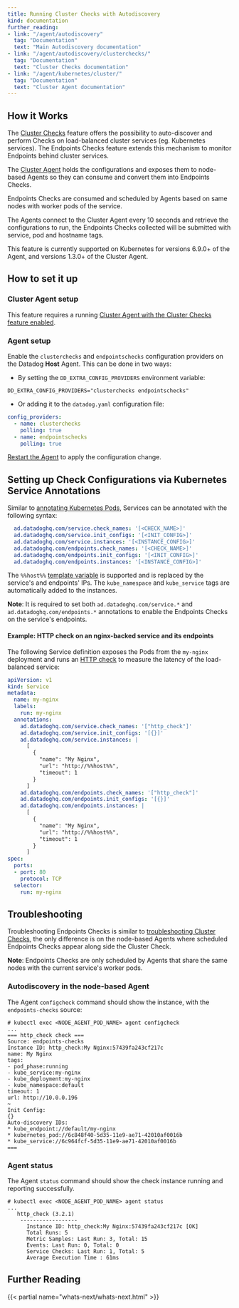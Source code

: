 ```yaml
---
title: Running Cluster Checks with Autodiscovery
kind: documentation
further_reading:
- link: "/agent/autodiscovery"
  tag: "Documentation"
  text: "Main Autodiscovery documentation"
- link: "/agent/autodiscovery/clusterchecks/"
  tag: "Documentation"
  text: "Cluster Checks documentation"
- link: "/agent/kubernetes/cluster/"
  tag: "Documentation"
  text: "Cluster Agent documentation"
---
```


## How it Works

The [Cluster Checks][1] feature offers the possibility to auto-discover and perform Checks on load-balanced cluster services (eg. Kubernetes services). The Endpoints Checks feature extends this mechanism to monitor Endpoints behind cluster services.

The [Cluster Agent][2] holds the configurations and exposes them to node-based Agents so they can consume and convert them into Endpoints Checks.

Endpoints Checks are consumed and scheduled by Agents based on same nodes with worker pods of the service.

The Agents connect to the Cluster Agent every 10 seconds and retrieve the configurations to run, the Endpoints Checks collected will be submitted with service, pod and hostname tags.

This feature is currently supported on Kubernetes for versions 6.9.0+ of the Agent, and versions 1.3.0+ of the Cluster Agent.


## How to set it up

### Cluster Agent setup

This feature requires a running [Cluster Agent with the Cluster Checks feature enabled][3].

### Agent setup

Enable the `clusterchecks` and `endpointschecks` configuration providers on the Datadog **Host** Agent. This can be done in two ways:

- By setting the `DD_EXTRA_CONFIG_PROVIDERS` environment variable:

```
DD_EXTRA_CONFIG_PROVIDERS="clusterchecks endpointschecks"
```

- Or adding it to the `datadog.yaml` configuration file:

```yaml
config_providers:
  - name: clusterchecks
    polling: true
  - name: endpointschecks
    polling: true
```

[Restart the Agent][4] to apply the configuration change.

## Setting up Check Configurations via Kubernetes Service Annotations

Similar to [annotating Kubernetes Pods][5], Services can be annotated with the following syntax:

```yaml
  ad.datadoghq.com/service.check_names: '[<CHECK_NAME>]'
  ad.datadoghq.com/service.init_configs: '[<INIT_CONFIG>]'
  ad.datadoghq.com/service.instances: '[<INSTANCE_CONFIG>]'
  ad.datadoghq.com/endpoints.check_names: '[<CHECK_NAME>]'
  ad.datadoghq.com/endpoints.init_configs: '[<INIT_CONFIG>]'
  ad.datadoghq.com/endpoints.instances: '[<INSTANCE_CONFIG>]'
```

The `%%host%%` [template variable][6] is supported and is replaced by the service's and endpoints' IPs. The `kube_namespace` and `kube_service` tags are automatically added to the instances.

**Note**: It is required to set both `ad.datadoghq.com/service.*` and `ad.datadoghq.com/endpoints.*` annotations to enable the Endpoints Checks on the service's endpoints.

#### Example: HTTP check on an nginx-backed service and its endpoints

The following Service definition exposes the Pods from the `my-nginx` deployment and runs an [HTTP check][7] to measure the latency of the load-balanced service:

```yaml
apiVersion: v1
kind: Service
metadata:
  name: my-nginx
  labels:
    run: my-nginx
  annotations:
    ad.datadoghq.com/service.check_names: '["http_check"]'
    ad.datadoghq.com/service.init_configs: '[{}]'
    ad.datadoghq.com/service.instances: |
      [
        {
          "name": "My Nginx",
          "url": "http://%%host%%",
          "timeout": 1
        }
      ]
    ad.datadoghq.com/endpoints.check_names: '["http_check"]'
    ad.datadoghq.com/endpoints.init_configs: '[{}]'
    ad.datadoghq.com/endpoints.instances: |
      [
        {
          "name": "My Nginx",
          "url": "http://%%host%%",
          "timeout": 1
        }
      ]
spec:
  ports:
  - port: 80
    protocol: TCP
  selector:
    run: my-nginx
```

## Troubleshooting

Troubleshooting Endpoints Checks is similar to [troubleshooting Cluster Checks][8], the only difference is on the node-based Agents where scheduled Endpoints Checks appear along side the Cluster Check.

**Note**: Endpoints Checks are only scheduled by Agents that share the same nodes with the current service's worker pods.

### Autodiscovery in the node-based Agent

The Agent `configcheck` command should show the instance, with the `endpoints-checks` source:

```
# kubectl exec <NODE_AGENT_POD_NAME> agent configcheck
...
=== http_check check ===
Source: endpoints-checks
Instance ID: http_check:My Nginx:57439fa243cf217c
name: My Nginx
tags:
- pod_phase:running
- kube_service:my-nginx
- kube_deployment:my-nginx
- kube_namespace:default
timeout: 1
url: http://10.0.0.196
~
Init Config:
{}
Auto-discovery IDs:
* kube_endpoint://default/my-nginx
* kubernetes_pod://6c848f40-5d35-11e9-ae71-42010af0016b
* kube_service://6c964fcf-5d35-11e9-ae71-42010af0016b
===
```

### Agent status

The Agent `status` command should show the check instance running and reporting successfully.

```
# kubectl exec <NODE_AGENT_POD_NAME> agent status
...
   http_check (3.2.1)
    ------------------
      Instance ID: http_check:My Nginx:57439fa243cf217c [OK]
      Total Runs: 5
      Metric Samples: Last Run: 3, Total: 15
      Events: Last Run: 0, Total: 0
      Service Checks: Last Run: 1, Total: 5
      Average Execution Time : 61ms
```

## Further Reading

{{< partial name="whats-next/whats-next.html" >}}

[1]: /agent/autodiscovery/clusterchecks/
[2]: /agent/kubernetes/cluster
[3]: /agent/kubernetes/cluster/#cluster-checks-autodiscovery
[4]: /agent/guide/agent-commands
[5]: /agent/autodiscovery/?tab=kubernetes#template-source-kubernetes-pod-annotations
[6]: /agent/autodiscovery/?tab=kubernetes#supported-template-variables
[7]: /integrations/http_check
[8]: /agent/autodiscovery/clusterchecks/#troubleshooting